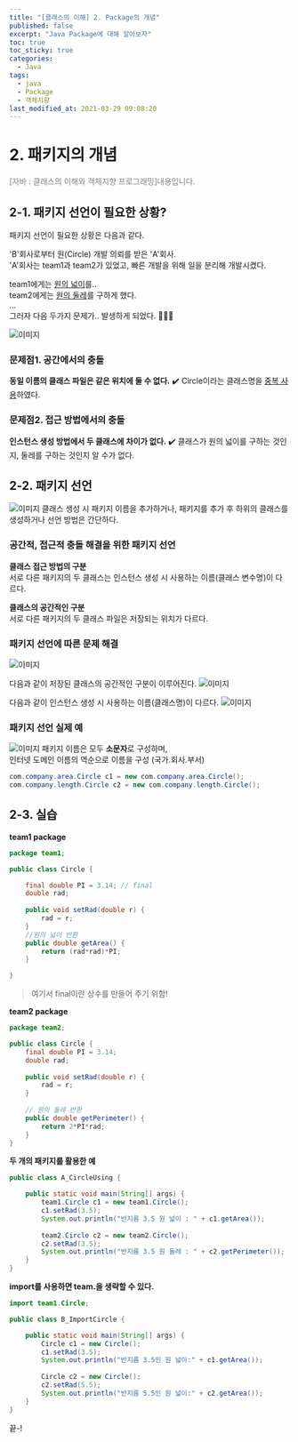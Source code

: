 ```yaml
---
title: "[클래스의 이해] 2. Package의 개념"
published: false
excerpt: "Java Package에 대해 알아보자"
toc: true
toc_sticky: true
categories:
  - Java
tags:
  - java
  - Package
  - 객체지향
last_modified_at: 2021-03-29 09:08:20
---
```


# 2. 패키지의 개념
<span style="color:grey">[자바 : 클래스의 이해와 객체지향 프로그래밍]내용입니다.</span>
 
## 2-1. 패키지 선언이 필요한 상황?
  
패키지 선언이 필요한 상황은 다음과 같다.  
  
'B'회사로부터 원(Circle) 개발 의뢰를 받은 'A'회사.  
'A'회사는 team1과 team2가 있었고, 빠른 개발을 위해 일을 분리해 개발시켰다.  
  
team1에게는 <u>원의 넓이</u>를..  
team2에게는 <u>원의 둘레</u>를 구하게 했다.  
...  
그러자 다음 두가지 문제가.. 발생하게 되었다. 🤷‍♂️❌  
  
![이미지](/assets/images/Java_클래스의_이해/2강/class2.png)  
  
### 문제점1. 공간에서의 충돌
**동일 이름의 클래스 파일은 같은 위치에 둘 수 없다.**
✔️ Circle이라는 클래스명을 <u>중복 사용</u>하였다.  
  
### 문제점2. 접근 방법에서의 충돌
**인스턴스 생성 방법에서 두 클래스에 차이가 없다.**
✔️ 클래스가 원의 넓이를 구하는 것인지, 둘레를 구하는 것인지 알 수가 없다.  
  
## 2-2. 패키지 선언
![이미지](/assets/images/Java_클래스의_이해/2강/class4.png)
클래스 생성 시 패키지 이름을 추가하거나, 패키지를 추가 후 하위의 클래스를 생성하거나 선언 방법은 간단하다.  
  
### 공간적, 접근적 충돌 해결을 위한 패키지 선언
  
**클래스 접근 방법의 구분**  
서로 다른 패키지의 두 클래스는 인스턴스 생성 시 사용하는 이름(클래스 변수명)이 다르다.  
  
**클래스의 공간적인 구분**  
서로 다른 패키지의 두 클래스 파일은 저장되는 위치가 다르다.

### 패키지 선언에 따른 문제 해결
![이미지](/assets/images/Java_클래스의_이해/2강/class5.png)

다음과 같이 저장된 클래스의 공간적인 구분이 이루어진다.
![이미지](/assets/images/Java_클래스의_이해/2강/class6.png)

다음과 같이 인스턴스 생성 시 사용하는 이름(클래스명)이 다르다.
![이미지](/assets/images/Java_클래스의_이해/2강/class7.png)

### 패키지 선언 실제 예
![이미지](/assets/images/Java_클래스의_이해/2강/class8.png)
패키지 이름은 모두 **소문자**로 구성하며,  
인터넷 도메인 이름의 역순으로 이름을 구성 (국가.회사.부서)  
  
```java
com.company.area.Circle c1 = new com.company.area.Circle();
com.company.length.Circle c2 = new com.company.length.Circle();
```
  
## 2-3. 실습
  
**team1 package**  
  
```java
package team1;

public class Circle {

	final double PI = 3.14; // final
	double rad;
	
	public void setRad(double r) {
		rad = r;
	}
	//원의 넓이 반환
	public double getArea() {
		return (rad*rad)*PI;
	}

}

```
> 여기서 final이란 상수를 만들어 주기 위함!
  
**team2 package**  
  
```java
package team2;

public class Circle {
	final double PI = 3.14;
	double rad;
	
	public void setRad(double r) {
		rad = r;
	}
	
	// 원의 둘레 반환
	public double getPerimeter() {
		return 2*PI*rad;
	}
}
```
  
**두 개의 패키지를 활용한 예**  
  
```java
public class A_CircleUsing {

	public static void main(String[] args) {
		team1.Circle c1 = new team1.Circle();
		c1.setRad(3.5);
		System.out.println("반지름 3.5 원 넓이 : " + c1.getArea());
		
		team2.Circle c2 = new team2.Circle();
		c2.setRad(3.5);
		System.out.println("반지름 3.5 원 둘레 : " + c2.getPerimeter());
	}
}
```
  
**import를 사용하면 team.을 생략할 수 있다.**  
  
```java
import team1.Circle;

public class B_ImportCircle {

	public static void main(String[] args) {
		Circle c1 = new Circle();
		c1.setRad(3.5);
		System.out.println("반지름 3.5인 원 넓이:" + c1.getArea());
		
		Circle c2 = new Circle();
		c2.setRad(5.5);
		System.out.println("반지름 5.5인 원 넓이:" + c2.getArea());
	}
}
```
  
끝-!